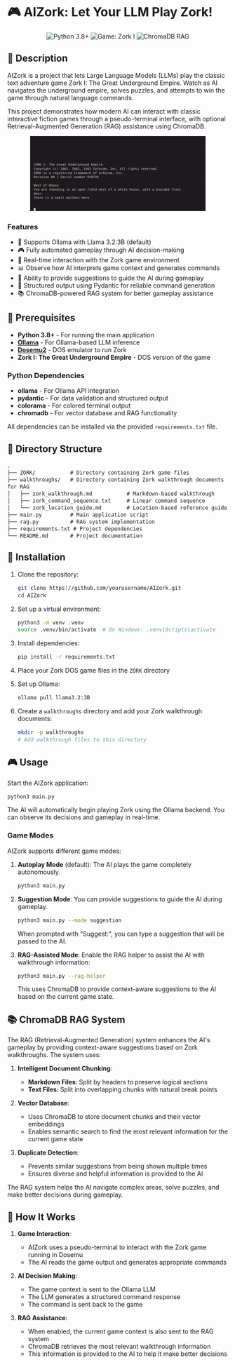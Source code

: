 # 🎮 AIZork: Let Your LLM Play Zork!

<p align="center">
  <img src="https://img.shields.io/badge/Python-3.8%2B-blue" alt="Python 3.8+">
  <img src="https://img.shields.io/badge/Game-Zork%20I-yellow" alt="Game: Zork I">
  <img src="https://img.shields.io/badge/ChromaDB-RAG-green" alt="ChromaDB RAG">
</p>

## 📖 Description

AIZork is a project that lets Large Language Models (LLMs) play the classic text adventure game Zork I: The Great Underground Empire. Watch as AI navigates the underground empire, solves puzzles, and attempts to win the game through natural language commands.

This project demonstrates how modern AI can interact with classic interactive fiction games through a pseudo-terminal interface, with optional Retrieval-Augmented Generation (RAG) assistance using ChromaDB.

<p align="center">
  <img src="demo.gif" alt="AIZork Demo" width="400">
</p>

### Features

- 🤖 Supports Ollama with Llama 3.2:3B (default)
- 🎮 Fully automated gameplay through AI decision-making
- 🔄 Real-time interaction with the Zork game environment
- 📊 Observe how AI interprets game context and generates commands
- 💬 Ability to provide suggestions to guide the AI during gameplay
- 🧩 Structured output using Pydantic for reliable command generation
- 📚 ChromaDB-powered RAG system for better gameplay assistance

## 🔧 Prerequisites

- **Python 3.8+** - For running the main application
- **[Ollama](https://ollama.ai/)** - For Ollama-based LLM inference
- **[Dosemu2](https://github.com/dosemu2/dosemu2)** - DOS emulator to run Zork
- **Zork I: The Great Underground Empire** - DOS version of the game

### Python Dependencies

- **ollama** - For Ollama API integration
- **pydantic** - For data validation and structured output
- **colorama** - For colored terminal output
- **chromadb** - For vector database and RAG functionality

All dependencies can be installed via the provided `requirements.txt` file.

## 📁 Directory Structure

```
.
├── ZORK/           # Directory containing Zork game files
├── walkthroughs/   # Directory containing Zork walkthrough documents for RAG
│   ├── zork_walkthrough.md           # Markdown-based walkthrough
│   ├── zork_command_sequence.txt     # Linear command sequence
│   └── zork_location_guide.md        # Location-based reference guide
├── main.py         # Main application script
├── rag.py          # RAG system implementation
├── requirements.txt # Project dependencies
└── README.md       # Project documentation
```

## 🚀 Installation

1. Clone the repository:
   ```bash
   git clone https://github.com/yourusername/AIZork.git
   cd AIZork
   ```

2. Set up a virtual environment:
   ```bash
   python3 -m venv .venv
   source .venv/bin/activate  # On Windows: .venv\Scripts\activate
   ```

3. Install dependencies:
   ```bash
   pip install -r requirements.txt
   ```

4. Place your Zork DOS game files in the `ZORK` directory

5. Set up Ollama:
   ```bash
   ollama pull llama3.2:3B
   ```

6. Create a `walkthroughs` directory and add your Zork walkthrough documents:
   ```bash
   mkdir -p walkthroughs
   # Add walkthrough files to this directory
   ```

## 🎮 Usage

Start the AIZork application:

```bash
python3 main.py
```

The AI will automatically begin playing Zork using the Ollama backend. You can observe its decisions and gameplay in real-time.

### Game Modes

AIZork supports different game modes:

1. **Autoplay Mode** (default): The AI plays the game completely autonomously.
   ```bash
   python3 main.py
   ```

2. **Suggestion Mode**: You can provide suggestions to guide the AI during gameplay.
   ```bash
   python3 main.py --mode suggestion
   ```
   When prompted with "Suggest:", you can type a suggestion that will be passed to the AI.

3. **RAG-Assisted Mode**: Enable the RAG helper to assist the AI with walkthrough information:
   ```bash
   python3 main.py --rag-helper
   ```
   This uses ChromaDB to provide context-aware suggestions to the AI based on the current game state.

## 📚 ChromaDB RAG System

The RAG (Retrieval-Augmented Generation) system enhances the AI's gameplay by providing context-aware suggestions based on Zork walkthroughs. The system uses:

1. **Intelligent Document Chunking**:
   - **Markdown Files**: Split by headers to preserve logical sections
   - **Text Files**: Split into overlapping chunks with natural break points

2. **Vector Database**:
   - Uses ChromaDB to store document chunks and their vector embeddings
   - Enables semantic search to find the most relevant information for the current game state

3. **Duplicate Detection**:
   - Prevents similar suggestions from being shown multiple times
   - Ensures diverse and helpful information is provided to the AI

The RAG system helps the AI navigate complex areas, solve puzzles, and make better decisions during gameplay.

## 🧠 How It Works

1. **Game Interaction**:
   - AIZork uses a pseudo-terminal to interact with the Zork game running in Dosemu
   - The AI reads the game output and generates appropriate commands

2. **AI Decision Making**:
   - The game context is sent to the Ollama LLM
   - The LLM generates a structured command response
   - The command is sent back to the game

3. **RAG Assistance**:
   - When enabled, the current game context is also sent to the RAG system
   - ChromaDB retrieves the most relevant walkthrough information
   - This information is provided to the AI to help it make better decisions